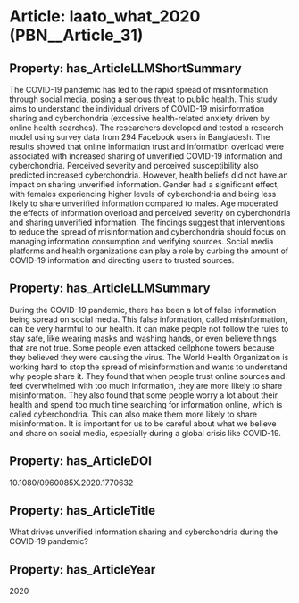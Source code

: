 # Article: __laato_what_2020__ (PBN__Article_31)

## Property: has_ArticleLLMShortSummary

The COVID-19 pandemic has led to the rapid spread of misinformation through social media, posing a serious threat to public health. This study aims to understand the individual drivers of COVID-19 misinformation sharing and cyberchondria (excessive health-related anxiety driven by online health searches). The researchers developed and tested a research model using survey data from 294 Facebook users in Bangladesh. The results showed that online information trust and information overload were associated with increased sharing of unverified COVID-19 information and cyberchondria. Perceived severity and perceived susceptibility also predicted increased cyberchondria. However, health beliefs did not have an impact on sharing unverified information. Gender had a significant effect, with females experiencing higher levels of cyberchondria and being less likely to share unverified information compared to males. Age moderated the effects of information overload and perceived severity on cyberchondria and sharing unverified information. The findings suggest that interventions to reduce the spread of misinformation and cyberchondria should focus on managing information consumption and verifying sources. Social media platforms and health organizations can play a role by curbing the amount of COVID-19 information and directing users to trusted sources.

## Property: has_ArticleLLMSummary

During the COVID-19 pandemic, there has been a lot of false information being spread on social media. This false information, called misinformation, can be very harmful to our health. It can make people not follow the rules to stay safe, like wearing masks and washing hands, or even believe things that are not true. Some people even attacked cellphone towers because they believed they were causing the virus. The World Health Organization is working hard to stop the spread of misinformation and wants to understand why people share it. They found that when people trust online sources and feel overwhelmed with too much information, they are more likely to share misinformation. They also found that some people worry a lot about their health and spend too much time searching for information online, which is called cyberchondria. This can also make them more likely to share misinformation. It is important for us to be careful about what we believe and share on social media, especially during a global crisis like COVID-19.

## Property: has_ArticleDOI

10.1080/0960085X.2020.1770632

## Property: has_ArticleTitle

What drives unverified information sharing and cyberchondria during the COVID-19 pandemic?

## Property: has_ArticleYear

2020

